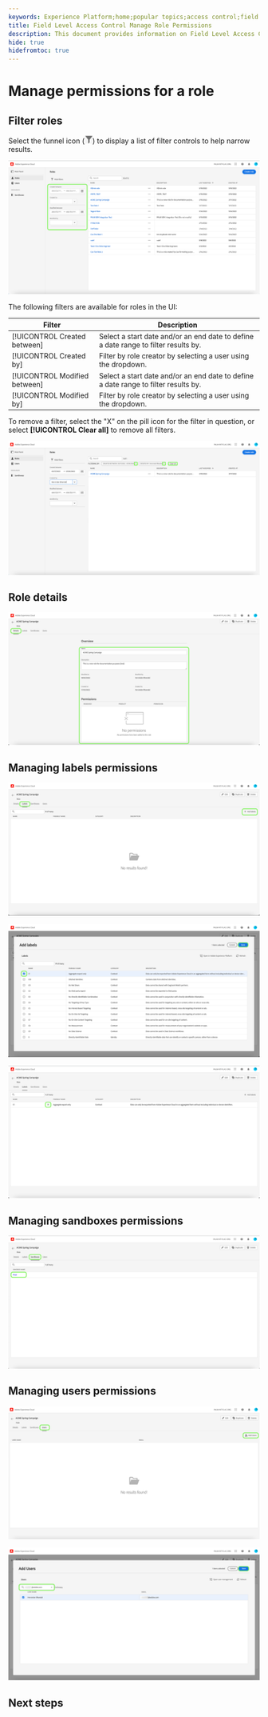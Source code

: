```yaml
---
keywords: Experience Platform;home;popular topics;access control;field level access control;FLAC
title: Field Level Access Control Manage Role Permissions
description: This document provides information on Field Level Access Control in Adobe Experience Platform
hide: true
hidefromtoc: true
---
```


# Manage permissions for a role

## Filter roles
Select the funnel icon (![Filter icon](../../images/icon.png)) to display a list of filter controls to help narrow results.

![enable-services](../../images/flac-filters.png)

The following filters are available for roles in the UI:

| Filter | Description |
| --- | --- |
| [!UICONTROL Created between] | Select a start date and/or an end date to define a date range to filter results by. |
| [!UICONTROL Created by] | Filter by role creator by selecting a user using the dropdown. |
| [!UICONTROL Modified between] | Select a start date and/or an end date to define a date range to filter results by.  |
| [!UICONTROL Modified by] | Filter by role creator by selecting a user using the dropdown. |

To remove a filter, select the "X" on the pill icon for the filter in question, or select **[!UICONTROL Clear all]** to remove all filters.

![enable-services](../../images/flac-clear-filters.png)

## Role details

![enable-services](../../images/flac-details.png)

## Managing labels permissions

![enable-services](../../images/flac-labels.png)

![enable-services](../../images/flac-add-labels.png)

![enable-services](../../images/flac-delete-labels.png)

## Managing sandboxes permissions

![enable-services](../../images/flac-sandboxes.png)

## Managing users permissions

![enable-services](../../images/flac-users.png)

![enable-services](../../images/flac-search-add-users.png)

## Next steps

